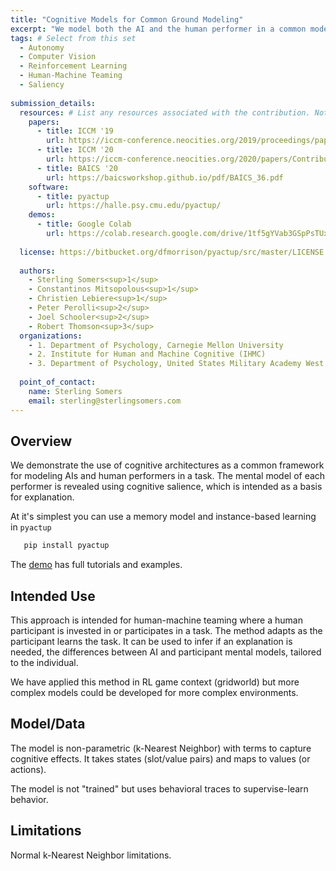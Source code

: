 ```yaml
---
title: "Cognitive Models for Common Ground Modeling"
excerpt: "We model both the AI and the human performer in a common modeling framework and use cognitive salience to reveal their respective mental models"
tags: # Select from this set
  - Autonomy
  - Computer Vision
  - Reinforcement Learning
  - Human-Machine Teaming
  - Saliency
   
submission_details:
  resources: # List any resources associated with the contribution. Not all sections are required
    papers:
      - title: ICCM '19
        url: https://iccm-conference.neocities.org/2019/proceedings/papers/ICCM2019_paper_53.pdf
      - title: ICCM '20
        url: https://iccm-conference.neocities.org/2020/papers/Contribution_255_final.pdf
      - title: BAICS '20
        url: https://baicsworkshop.github.io/pdf/BAICS_36.pdf
    software:
      - title: pyactup
        url: https://halle.psy.cmu.edu/pyactup/
    demos:
      - title: Google Colab
        url: https://colab.research.google.com/drive/1tf5gYVab3GSpPsTUxp34PVxNCIbA19FC?usp=sharing
      
  license: https://bitbucket.org/dfmorrison/pyactup/src/master/LICENSE 
  
  authors:
    - Sterling Somers<sup>1</sup>
    - Constantinos Mitsopolous<sup>1</sup>
    - Christien Lebiere<sup>1</sup>
    - Peter Perolli<sup>2</sup>
    - Joel Schooler<sup>2</sup>
    - Robert Thomson<sup>3</sup>
  organizations:
    - 1. Department of Psychology, Carnegie Mellon University
    - 2. Institute for Human and Machine Cognitive (IHMC)
    - 3. Department of Psychology, United States Military Academy West Point
  
  point_of_contact:
    name: Sterling Somers
    email: sterling@sterlingsomers.com
---
```

   
## Overview
We demonstrate the use of cognitive architectures as a common framework for modeling AIs and human performers in a task. The mental model of each performer is revealed using cognitive salience, which is intended as a basis for explanation.

At it's simplest you can use a memory model and instance-based learning in `pyactup`
```bash
   pip install pyactup
```
The [demo](https://colab.research.google.com/drive/1tf5gYVab3GSpPsTUxp34PVxNCIbA19FC?usp=sharing) has full tutorials and examples. 

## Intended Use
This approach is intended for human-machine teaming where a human participant is invested in or participates in a task. The method adapts as the participant learns the task.
It can be used to infer if an explanation is needed, the differences between AI and participant mental models, tailored to the individual. 

We have applied this method in RL game context (gridworld) but more complex models could be developed for more complex environments. 
   
## Model/Data
The model is non-parametric (k-Nearest Neighbor) with terms to capture cognitive effects. It takes states (slot/value pairs) and maps to values (or actions). 

The model is not "trained" but uses behavioral traces to supervise-learn behavior. 
   
## Limitations
Normal k-Nearest Neighbor limitations. 
   
